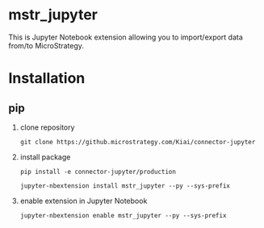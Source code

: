 # mstr_jupyter

This is Jupyter Notebook extension allowing you to import/export data from/to MicroStrategy.

# Installation
## pip

1. clone repository

    `git clone https://github.microstrategy.com/Kiai/connector-jupyter`

2. install package

    `pip install -e connector-jupyter/production`

    `jupyter-nbextension install mstr_jupyter --py --sys-prefix`

3. enable extension in Jupyter Notebook

    `jupyter-nbextension enable mstr_jupyter --py --sys-prefix`

